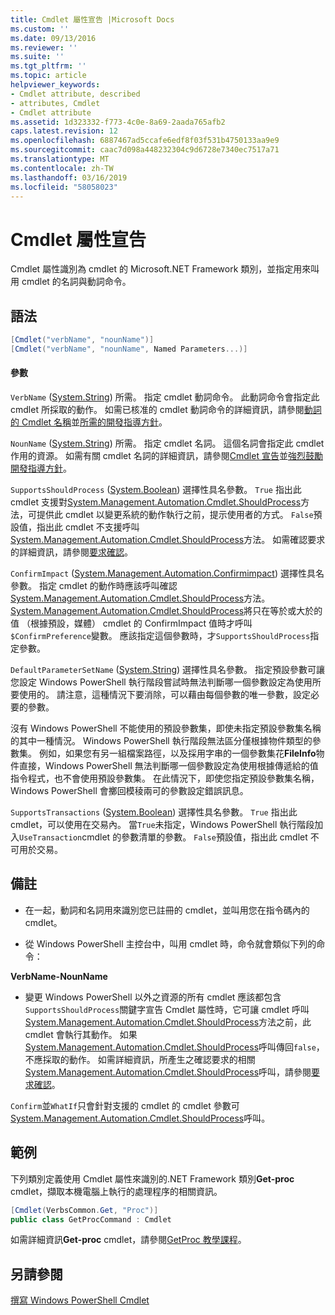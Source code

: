 ```yaml
---
title: Cmdlet 屬性宣告 |Microsoft Docs
ms.custom: ''
ms.date: 09/13/2016
ms.reviewer: ''
ms.suite: ''
ms.tgt_pltfrm: ''
ms.topic: article
helpviewer_keywords:
- Cmdlet attribute, described
- attributes, Cmdlet
- Cmdlet attribute
ms.assetid: 1d323332-f773-4c0e-8a69-2aada765afb2
caps.latest.revision: 12
ms.openlocfilehash: 6887467ad5ccafe6edf8f03f531b4750133aa9e9
ms.sourcegitcommit: caac7d098a448232304c9d6728e7340ec7517a71
ms.translationtype: MT
ms.contentlocale: zh-TW
ms.lasthandoff: 03/16/2019
ms.locfileid: "58058023"
---
```

# <a name="cmdlet-attribute-declaration"></a>Cmdlet 屬性宣告

Cmdlet 屬性識別為 cmdlet 的 Microsoft.NET Framework 類別，並指定用來叫用 cmdlet 的名詞與動詞命令。

## <a name="syntax"></a>語法

```csharp
[Cmdlet("verbName", "nounName")]
[Cmdlet("verbName", "nounName", Named Parameters...)]
```

#### <a name="parameters"></a>參數

`VerbName` ([System.String](/dotnet/api/System.String)) 所需。 指定 cmdlet 動詞命令。 此動詞命令會指定此 cmdlet 所採取的動作。 如需已核准的 cmdlet 動詞命令的詳細資訊，請參閱[動詞的 Cmdlet 名稱](./approved-verbs-for-windows-powershell-commands.md)並[所需的開發指導方針](./required-development-guidelines.md)。

`NounName` ([System.String](/dotnet/api/System.String)) 所需。 指定 cmdlet 名詞。 這個名詞會指定此 cmdlet 作用的資源。 如需有關 cmdlet 名詞的詳細資訊，請參閱[Cmdlet 宣告](./cmdlet-class-declaration.md)並[強烈鼓勵開發指導方針](./strongly-encouraged-development-guidelines.md)。

`SupportsShouldProcess` ([System.Boolean](/dotnet/api/System.Boolean)) 選擇性具名參數。 `True` 指出此 cmdlet 支援對[System.Management.Automation.Cmdlet.ShouldProcess](/dotnet/api/System.Management.Automation.Cmdlet.ShouldProcess)方法，可提供此 cmdlet 以變更系統的動作執行之前，提示使用者的方式。 `False`預設值，指出此 cmdlet 不支援呼叫[System.Management.Automation.Cmdlet.ShouldProcess](/dotnet/api/System.Management.Automation.Cmdlet.ShouldProcess)方法。 如需確認要求的詳細資訊，請參閱[要求確認](./requesting-confirmation-from-cmdlets.md)。

`ConfirmImpact` ([System.Management.Automation.Confirmimpact](/dotnet/api/System.Management.Automation.ConfirmImpact)) 選擇性具名參數。 指定 cmdlet 的動作時應該呼叫確認[System.Management.Automation.Cmdlet.ShouldProcess](/dotnet/api/System.Management.Automation.Cmdlet.ShouldProcess)方法。 [System.Management.Automation.Cmdlet.ShouldProcess](/dotnet/api/System.Management.Automation.Cmdlet.ShouldProcess)將只在等於或大於的值 （根據預設，媒體） cmdlet 的 ConfirmImpact 值時才呼叫`$ConfirmPreference`變數。 應該指定這個參數時，才`SupportsShouldProcess`指定參數。

`DefaultParameterSetName` ([System.String](/dotnet/api/System.String)) 選擇性具名參數。 指定預設參數可讓您設定 Windows PowerShell 執行階段嘗試時無法判斷哪一個參數設定為使用所要使用的。 請注意，這種情況下要消除，可以藉由每個參數的唯一參數，設定必要的參數。

沒有 Windows PowerShell 不能使用的預設參數集，即使未指定預設參數集名稱的其中一種情況。 Windows PowerShell 執行階段無法區分僅根據物件類型的參數集。 例如，如果您有另一組檔案路徑，以及採用字串的一個參數集花**FileInfo**物件直接，Windows PowerShell 無法判斷哪一個參數設定為使用根據傳遞給的值指令程式，也不會使用預設參數集。 在此情況下，即使您指定預設參數集名稱，Windows PowerShell 會擲回模稜兩可的參數設定錯誤訊息。

`SupportsTransactions` ([System.Boolean](/dotnet/api/System.Boolean)) 選擇性具名參數。 `True` 指出此 cmdlet，可以使用在交易內。 當`True`未指定，Windows PowerShell 執行階段加入`UseTransaction`cmdlet 的參數清單的參數。 `False`預設值，指出此 cmdlet 不可用於交易。

## <a name="remarks"></a>備註

- 在一起，動詞和名詞用來識別您已註冊的 cmdlet，並叫用您在指令碼內的 cmdlet。

- 從 Windows PowerShell 主控台中，叫用 cmdlet 時，命令就會類似下列的命令：

**VerbName-NounName**

- 變更 Windows PowerShell 以外之資源的所有 cmdlet 應該都包含`SupportsShouldProcess`關鍵字宣告 Cmdlet 屬性時，它可讓 cmdlet 呼叫[System.Management.Automation.Cmdlet.ShouldProcess](/dotnet/api/System.Management.Automation.Cmdlet.ShouldProcess)方法之前，此 cmdlet 會執行其動作。 如果[System.Management.Automation.Cmdlet.ShouldProcess](/dotnet/api/System.Management.Automation.Cmdlet.ShouldProcess)呼叫傳回`false`，不應採取的動作。 如需詳細資訊，所產生之確認要求的相關[System.Management.Automation.Cmdlet.ShouldProcess](/dotnet/api/System.Management.Automation.Cmdlet.ShouldProcess)呼叫，請參閱[要求確認](./requesting-confirmation-from-cmdlets.md)。

`Confirm`並`WhatIf`只會針對支援的 cmdlet 的 cmdlet 參數可[System.Management.Automation.Cmdlet.ShouldProcess](/dotnet/api/System.Management.Automation.Cmdlet.ShouldProcess)呼叫。

## <a name="example"></a>範例

下列類別定義使用 Cmdlet 屬性來識別的.NET Framework 類別**Get-proc** cmdlet，擷取本機電腦上執行的處理程序的相關資訊。

```csharp
[Cmdlet(VerbsCommon.Get, "Proc")]
public class GetProcCommand : Cmdlet
```

如需詳細資訊**Get-proc** cmdlet，請參閱[GetProc 教學課程](./getproc-tutorial.md)。

## <a name="see-also"></a>另請參閱

[撰寫 Windows PowerShell Cmdlet](./writing-a-windows-powershell-cmdlet.md)

